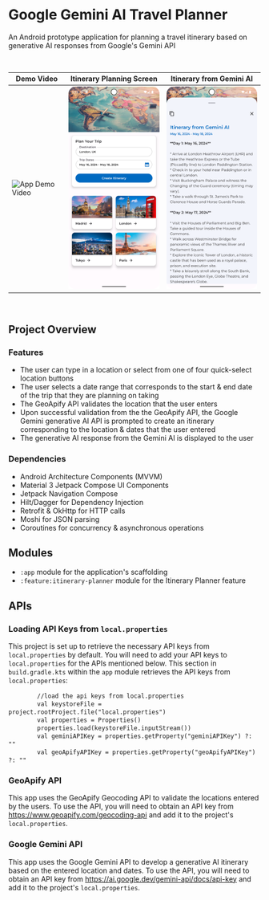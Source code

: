 # Google Gemini AI Travel Planner

An Android prototype application for planning a travel itinerary based on generative AI responses from Google's Gemini API

<br>

| Demo Video                                                                   | Itinerary Planning Screen                                                        | Itinerary from Gemini AI                                                         |
|------------------------------------------------------------------------------|----------------------------------------------------------------------------------|----------------------------------------------------------------------------------|
| <img src="./readme-assets/readme_vid.gif" alt="App Demo Video" width="240"/> | <img src="./readme-assets/readme_pic_2.png" alt="App Screenshot 2" width="240"/> | <img src="./readme-assets/readme_pic_3.png" alt="App Screenshot 3" width="240"/> |

<br>

## Project Overview

### Features

* The user can type in a location or select from one of four quick-select location buttons
* The user selects a date range that corresponds to the start & end date of the trip that they are planning on taking
* The GeoApify API validates the location that the user enters
* Upon successful validation from the the GeoApify API, the Google Gemini generative AI API is prompted to create an itinerary corresponding to the location & dates that the user entered
* The generative AI response from the Gemini AI is displayed to the user

### Dependencies

* Android Architecture Components (MVVM)
* Material 3 Jetpack Compose UI Components
* Jetpack Navigation Compose
* Hilt/Dagger for Dependency Injection
* Retrofit & OkHttp for HTTP calls
* Moshi for JSON parsing
* Coroutines for concurrency & asynchronous operations

## Modules

* `:app` module for the application's scaffolding
* `:feature:itinerary-planner` module for the Itinerary Planner feature

## APIs

### Loading API Keys from `local.properties`

This project is set up to retrieve the necessary API keys from `local.properties` by default. You will need to add your API keys to `local.properties` for the APIs mentioned below. This section in `build.gradle.kts` within the `app` module retrieves the API keys from `local.properties`:

```
        //load the api keys from local.properties
        val keystoreFile = project.rootProject.file("local.properties")
        val properties = Properties()
        properties.load(keystoreFile.inputStream())
        val geminiAPIKey = properties.getProperty("geminiAPIKey") ?: ""
        val geoApifyAPIKey = properties.getProperty("geoApifyAPIKey") ?: ""
```

### GeoApify API

This app uses the GeoApify Geocoding API to validate the locations entered by the users. To use the API, you will need to obtain an API key from https://www.geoapify.com/geocoding-api and add it to the project's `local.properties`.

### Google Gemini API

This app uses the Google Gemini API to develop a generative AI itinerary based on the entered location and dates. To use the API, you will need to obtain an API key from https://ai.google.dev/gemini-api/docs/api-key and add it to the project's `local.properties`.